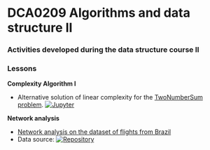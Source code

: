 # DCA0209 Algorithms and data structure II
### Activities developed during the data structure course II


### Lessons
**Complexity Algorithm I** 
  - Alternative solution of linear complexity for the [TwoNumberSum problem](https://github.com/VictorNGomes/DCA0209_Algorithms_and_data_structure_2/blob/main/Complexity%20Algorithm/README.md). [![Jupyter](https://img.shields.io/badge/-Notebook-191A1B?style=flat-square&logo=jupyter)](https://github.com/VictorNGomes/DCA0209_Algorithms_and_data_structure_2/blob/main/Complexity%20Algorithm/Algorithm_Complexity_Two_Number_Sumipynb.ipynb)

**Network analysis**
   - [Network analysis on the dataset of flights from Brazil](https://github.com/VictorNGomes/DCA0209_Algorithms_and_data_structure_2/tree/main/flights_brazil)
   - Data source: [![Repository](https://img.shields.io/badge/-dataset_flights_brazil-191A1B?style=flat-square&logo=GitHub)](https://github.com/alvarofpp/dataset-flights-brazil)
